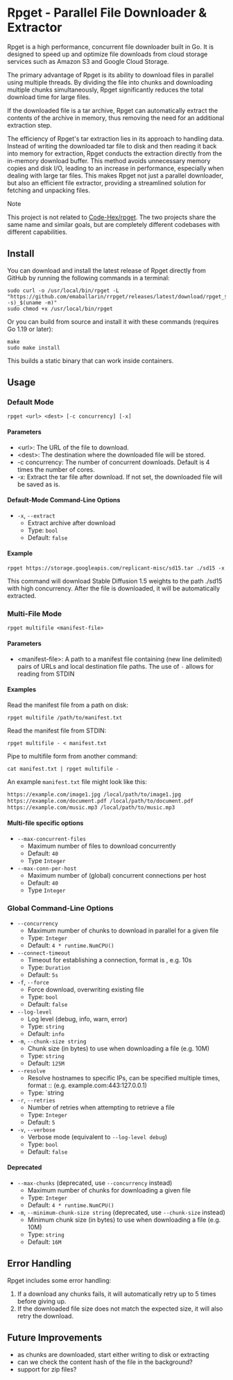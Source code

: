 # Rpget - Parallel File Downloader & Extractor

Rpget is a high performance, concurrent file downloader built in Go. It is designed to speed up and optimize file downloads from cloud storage services such as Amazon S3 and Google Cloud Storage.

The primary advantage of Rpget is its ability to download files in parallel using multiple threads. By dividing the file into chunks and downloading multiple chunks simultaneously, Rpget significantly reduces the total download time for large files.

If the downloaded file is a tar archive, Rpget can automatically extract the contents of the archive in memory, thus removing the need for an additional extraction step.

The efficiency of Rpget's tar extraction lies in its approach to handling data. Instead of writing the downloaded tar file to disk and then reading it back into memory for extraction, Rpget conducts the extraction directly from the in-memory download buffer. This method avoids unnecessary memory copies and disk I/O, leading to an increase in performance, especially when dealing with large tar files. This makes Rpget not just a parallel downloader, but also an efficient file extractor, providing a streamlined solution for fetching and unpacking files.

> [!NOTE]  
> This project is not related to [Code-Hex/rpget](https://github.com/Code-Hex/rpget). The two projects share the same name and similar goals, but are completely different codebases with different capabilities.

## Install  

You can download and install the latest release of Rpget directly from GitHub by running the following commands in a terminal:

```console
sudo curl -o /usr/local/bin/rpget -L "https://github.com/emaballarin/rrpget/releases/latest/download/rpget_$(uname -s)_$(uname -m)"
sudo chmod +x /usr/local/bin/rpget
```

Or you can build from source and install it with these commands
(requires Go 1.19 or later):

```console
make
sudo make install
```

This builds a static binary that can work inside containers.

## Usage

### Default Mode

    rpget <url> <dest> [-c concurrency] [-x]

#### Parameters

- \<url\>: The URL of the file to download.
- \<dest\>: The destination where the downloaded file will be stored.
- -c concurrency: The number of concurrent downloads. Default is 4 times the number of cores.
- -x: Extract the tar file after download. If not set, the downloaded file will be saved as is.

#### Default-Mode Command-Line Options

- `-x`, `--extract`
  - Extract archive after download
  - Type: `bool`
  - Default: `false`

#### Example

    rpget https://storage.googleapis.com/replicant-misc/sd15.tar ./sd15 -x

This command will download Stable Diffusion 1.5 weights to the path ./sd15 with high concurrency. After the file is downloaded, it will be automatically extracted.

### Multi-File Mode

    rpget multifile <manifest-file>

#### Parameters

- \<manifest-file\>: A path to a manifest file containing (new line delimited) pairs of URLs and local destination file paths. The use of `-` allows for reading from STDIN

#### Examples

Read the manifest file from a path on disk:

    rpget multifile /path/to/manifest.txt

Read the manifest file from STDIN:

    rpget multifile - < manifest.txt

Pipe to multifile form from another command:

    cat manifest.txt | rpget multifile -

An example `manifest.txt` file might look like this:

```txt
https://example.com/image1.jpg /local/path/to/image1.jpg
https://example.com/document.pdf /local/path/to/document.pdf
https://example.com/music.mp3 /local/path/to/music.mp3
```

#### Multi-file specific options

- `--max-concurrent-files`
  - Maximum number of files to download concurrently
  - Default: `40`
  - Type `Integer`
- `--max-conn-per-host`
  - Maximum number of (global) concurrent connections per host
  - Default: `40`
  - Type `Integer`

### Global Command-Line Options

- `--concurrency`
  - Maximum number of chunks to download in parallel for a given file
  - Type: `Integer`
  - Default: `4 * runtime.NumCPU()`
- `--connect-timeout`
  - Timeout for establishing a connection, format is <number><unit>, e.g. 10s
  - Type: `Duration`
  - Default: `5s`
- `-f`, `--force`
  - Force download, overwriting existing file
  - Type: `bool`
  - Default: `false`
- `--log-level`
  - Log level (debug, info, warn, error)
  - Type: `string`
  - Default: `info`
- `-m`, `--chunk-size string`
  - Chunk size (in bytes) to use when downloading a file (e.g. 10M)
  - Type: `string`
  - Default: `125M`
- `--resolve`
  - Resolve hostnames to specific IPs, can be specified multiple times, format <hostname>:<port>:<ip> (e.g. example.com:443:127.0.0.1)
  - Type: `string
- `-r`, `--retries`
  - Number of retries when attempting to retrieve a file
  - Type: `Integer`
  - Default: `5`
- `-v`, `--verbose`
  - Verbose mode (equivalent to `--log-level debug`)
  - Type: `bool`
  - Default: `false`

#### Deprecated

- `--max-chunks` (deprecated, use `--concurrency` instead)
  - Maximum number of chunks for downloading a given file
  - Type: `Integer`
  - Default: `4 * runtime.NumCPU()`
- `-m`, `--minimum-chunk-size string` (deprecated, use `--chunk-size` instead)
  - Minimum chunk size (in bytes) to use when downloading a file (e.g. 10M)
  - Type: `string`
  - Default: `16M`

## Error Handling

Rpget includes some error handling:

1. If a download any chunks fails, it will automatically retry up to 5 times before giving up.
2. If the downloaded file size does not match the expected size, it will also retry the download.

## Future Improvements

- as chunks are downloaded, start either writing to disk or extracting
- can we check the content hash of the file in the background?
- support for zip files?
